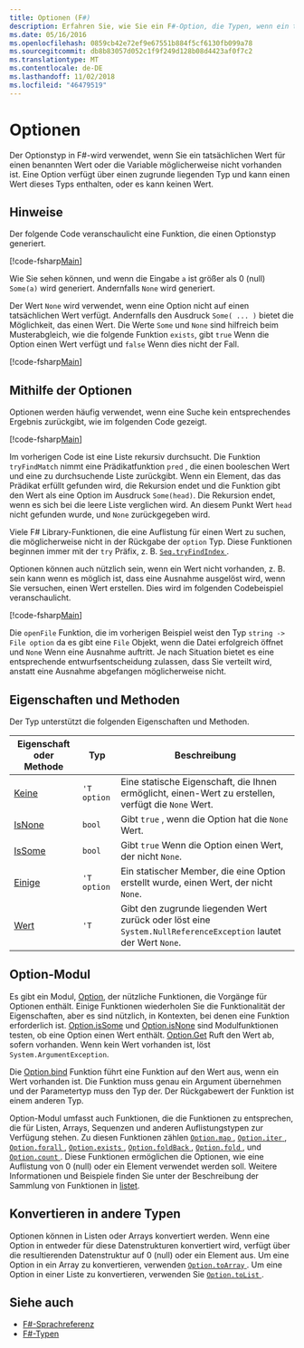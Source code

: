 ```yaml
---
title: Optionen (F#)
description: Erfahren Sie, wie Sie ein F#-Option, die Typen, wenn ein tatsächlicher Wert möglicherweise nicht vorhanden. für ein benannter Wert oder eine Variable.
ms.date: 05/16/2016
ms.openlocfilehash: 0859cb42e72ef9e67551b884f5cf6130fb099a78
ms.sourcegitcommit: db8b83057d052c1f9f249d128b08d4423af0f7c2
ms.translationtype: MT
ms.contentlocale: de-DE
ms.lasthandoff: 11/02/2018
ms.locfileid: "46479519"
---
```

# <a name="options"></a>Optionen

Der Optionstyp in F#-wird verwendet, wenn Sie ein tatsächlichen Wert für einen benannten Wert oder die Variable möglicherweise nicht vorhanden ist. Eine Option verfügt über einen zugrunde liegenden Typ und kann einen Wert dieses Typs enthalten, oder es kann keinen Wert.

## <a name="remarks"></a>Hinweise

Der folgende Code veranschaulicht eine Funktion, die einen Optionstyp generiert.

[!code-fsharp[Main](../../../samples/snippets/fsharp/lang-ref-1/snippet1404.fs)]

Wie Sie sehen können, und wenn die Eingabe `a` ist größer als 0 (null) `Some(a)` wird generiert.  Andernfalls `None` wird generiert.

Der Wert `None` wird verwendet, wenn eine Option nicht auf einen tatsächlichen Wert verfügt. Andernfalls den Ausdruck `Some( ... )` bietet die Möglichkeit, das einen Wert. Die Werte `Some` und `None` sind hilfreich beim Musterabgleich, wie die folgende Funktion `exists`, gibt `true` Wenn die Option einen Wert verfügt und `false` Wenn dies nicht der Fall.

[!code-fsharp[Main](../../../samples/snippets/fsharp/lang-ref-1/snippet1401.fs)]

## <a name="using-options"></a>Mithilfe der Optionen

Optionen werden häufig verwendet, wenn eine Suche kein entsprechendes Ergebnis zurückgibt, wie im folgenden Code gezeigt.

[!code-fsharp[Main](../../../samples/snippets/fsharp/lang-ref-1/snippet1403.fs)]

Im vorherigen Code ist eine Liste rekursiv durchsucht. Die Funktion `tryFindMatch` nimmt eine Prädikatfunktion `pred` , die einen booleschen Wert und eine zu durchsuchende Liste zurückgibt. Wenn ein Element, das das Prädikat erfüllt gefunden wird, die Rekursion endet und die Funktion gibt den Wert als eine Option im Ausdruck `Some(head)`. Die Rekursion endet, wenn es sich bei die leere Liste verglichen wird. An diesem Punkt Wert `head` nicht gefunden wurde, und `None` zurückgegeben wird.

Viele F# Library-Funktionen, die eine Auflistung für einen Wert zu suchen, die möglicherweise nicht in der Rückgabe der `option` Typ. Diese Funktionen beginnen immer mit der `try` Präfix, z. B. [ `Seq.tryFindIndex` ](https://msdn.microsoft.com/library/c357b221-edf6-4f68-bf40-82a3156d945a).

Optionen können auch nützlich sein, wenn ein Wert nicht vorhanden, z. B. sein kann wenn es möglich ist, dass eine Ausnahme ausgelöst wird, wenn Sie versuchen, einen Wert erstellen. Dies wird im folgenden Codebeispiel veranschaulicht.

[!code-fsharp[Main](../../../samples/snippets/fsharp/lang-ref-1/snippet1402.fs)]

Die `openFile` Funktion, die im vorherigen Beispiel weist den Typ `string -> File option` da es gibt eine `File` Objekt, wenn die Datei erfolgreich öffnet und `None` Wenn eine Ausnahme auftritt. Je nach Situation bietet es eine entsprechende entwurfsentscheidung zulassen, dass Sie verteilt wird, anstatt eine Ausnahme abgefangen möglicherweise nicht.

## <a name="option-properties-and-methods"></a>Eigenschaften und Methoden

Der Typ unterstützt die folgenden Eigenschaften und Methoden.

|Eigenschaft oder Methode|Typ|Beschreibung|
|------------------|----|-----------|
|[Keine](https://msdn.microsoft.com/library/83ef260a-aa33-4e6f-aee6-b9bf0a461476)|`'T option`|Eine statische Eigenschaft, die Ihnen ermöglicht, einen-Wert zu erstellen, verfügt die `None` Wert.|
|[IsNone](https://msdn.microsoft.com/library/f08532ca-1716-4f60-ae59-8ef6256df234)|`bool`|Gibt `true` , wenn die Option hat die `None` Wert.|
|[IsSome](https://msdn.microsoft.com/library/c5088d51-c5d7-425f-a77f-12c379bb356f)|`bool`|Gibt `true` Wenn die Option einen Wert, der nicht `None`.|
|[Einige](https://msdn.microsoft.com/library/12f048d2-e293-4596-accb-de036ecd63fc)|`'T option`|Ein statischer Member, die eine Option erstellt wurde, einen Wert, der nicht `None`.|
|[Wert](https://msdn.microsoft.com/library/c79f68e8-11fd-45b1-a053-e8fc38b56df7)|`'T`|Gibt den zugrunde liegenden Wert zurück oder löst eine `System.NullReferenceException` lautet der Wert `None`.|

## <a name="option-module"></a>Option-Modul

Es gibt ein Modul, [Option](https://msdn.microsoft.com/library/e615e4d3-bbbb-49ba-addc-6061ea2e2f4c), der nützliche Funktionen, die Vorgänge für Optionen enthält. Einige Funktionen wiederholen Sie die Funktionalität der Eigenschaften, aber es sind nützlich, in Kontexten, bei denen eine Funktion erforderlich ist. [Option.isSome](https://msdn.microsoft.com/library/41ad0857-5672-4326-84b5-c33dc43dcf79) und [Option.isNone](https://msdn.microsoft.com/library/73db6a53-15e7-40a6-94f9-a0049e5f4819) sind Modulfunktionen testen, ob eine Option einen Wert enthält. [Option.Get](https://msdn.microsoft.com/library/803e9fcb-6edd-4910-808c-25f08cbc55ea) Ruft den Wert ab, sofern vorhanden. Wenn kein Wert vorhanden ist, löst `System.ArgumentException`.

Die [Option.bind](https://msdn.microsoft.com/library/c3406192-24ac-49b5-bc3b-8f805187f1c0) Funktion führt eine Funktion auf den Wert aus, wenn ein Wert vorhanden ist. Die Funktion muss genau ein Argument übernehmen und der Parametertyp muss den Typ der. Der Rückgabewert der Funktion ist einem anderen Typ.

Option-Modul umfasst auch Funktionen, die die Funktionen zu entsprechen, die für Listen, Arrays, Sequenzen und anderen Auflistungstypen zur Verfügung stehen. Zu diesen Funktionen zählen [ `Option.map` ](https://msdn.microsoft.com/library/91a20385-7e73-40c2-9adc-635e86d6a622), [ `Option.iter` ](https://msdn.microsoft.com/library/83389eef-3dff-4074-b4cc-f69581c25191), [ `Option.forall` ](https://msdn.microsoft.com/library/ba884586-5eae-49c5-9e36-05481c1c3428), [ `Option.exists` ](https://msdn.microsoft.com/library/a606d2d4-fddc-4eab-ab37-c6138fb7ad99), [ `Option.foldBack` ](https://msdn.microsoft.com/library/a882fbaf-c019-46f0-b4f5-b8c2b8b90ffb), [ `Option.fold` ](https://msdn.microsoft.com/library/af896794-3d53-406c-9411-316cd5c33ad8), und [ `Option.count` ](https://msdn.microsoft.com/library/2dac83a9-684e-4d0f-b50e-ff722a8bb876). Diese Funktionen ermöglichen die Optionen, wie eine Auflistung von 0 (null) oder ein Element verwendet werden soll. Weitere Informationen und Beispiele finden Sie unter der Beschreibung der Sammlung von Funktionen in [listet](lists.md).

## <a name="converting-to-other-types"></a>Konvertieren in andere Typen

Optionen können in Listen oder Arrays konvertiert werden. Wenn eine Option in entweder für diese Datenstrukturen konvertiert wird, verfügt über die resultierenden Datenstruktur auf 0 (null) oder ein Element aus. Um eine Option in ein Array zu konvertieren, verwenden [ `Option.toArray` ](https://msdn.microsoft.com/library/c8044873-ba17-4b52-8231-eb1a28318c64). Um eine Option in einer Liste zu konvertieren, verwenden Sie [ `Option.toList` ](https://msdn.microsoft.com/library/5f1af295-9fa9-40ad-b4a1-3578d94d44e1).

## <a name="see-also"></a>Siehe auch

- [F#-Sprachreferenz](index.md)
- [F#-Typen](fsharp-types.md)
